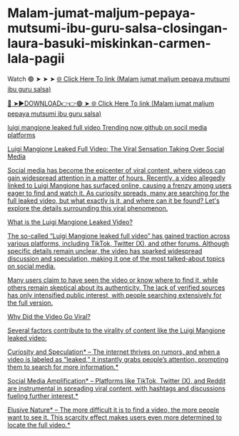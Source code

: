 # Malam-jumat-maljum-pepaya-mutsumi-ibu-guru-salsa-closingan-laura-basuki-miskinkan-carmen-lala-pagii

Watch 🟢 ➤ ➤ ➤ <a href="https://lightfuture.xyz/jisdbns"> 🌐 Click Here To link (Malam jumat maljum pepaya mutsumi ibu guru salsa)

🔴 ➤►DOWNLOAD👉👉🟢 ➤<a href="https://lightfuture.xyz/jisdbns"> 🌐 Click Here To link (Malam jumat maljum pepaya mutsumi ibu guru salsa) 

luigi mangione leaked full video Trending now github on socil media platforms

Luigi Mangione Leaked Full Video: The Viral Sensation Taking Over Social Media

Social media has become the epicenter of viral content, where videos can gain widespread attention in a matter of hours. Recently, a video allegedly linked to Luigi Mangione has surfaced online, causing a frenzy among users eager to find and watch it. As curiosity spreads, many are searching for the full leaked video, but what exactly is it, and where can it be found? Let's explore the details surrounding this viral phenomenon.

What is the Luigi Mangione Leaked Video?

The so-called “Luigi Mangione leaked full video” has gained traction across various platforms, including TikTok, Twitter (X), and other forums. Although specific details remain unclear, the video has sparked widespread discussion and speculation, making it one of the most talked-about topics on social media.

Many users claim to have seen the video or know where to find it, while others remain skeptical about its authenticity. The lack of verified sources has only intensified public interest, with people searching extensively for the full version.

Why Did the Video Go Viral?

Several factors contribute to the virality of content like the Luigi Mangione leaked video:

Curiosity and Speculation* – The internet thrives on rumors, and when a video is labeled as “leaked,” it instantly grabs people’s attention, prompting them to search for more information.*

Social Media Amplification* – Platforms like TikTok, Twitter (X), and Reddit are instrumental in spreading viral content, with hashtags and discussions fueling further interest.*

Elusive Nature* – The more difficult it is to find a video, the more people want to see it. This scarcity effect makes users even more determined to locate the full video.*




